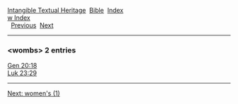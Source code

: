 [Intangible Textual Heritage](../../index)  [Bible](../index) 
[Index](index)   
[w Index](_w_)  
  [Previous](c12551)  [Next](c12553) 

------------------------------------------------------------------------

### &lt;wombs&gt; 2 entries

[Gen 20:18](../kjv/gen020.htm#018)  
[Luk 23:29](../kjv/luk023.htm#029)  

------------------------------------------------------------------------

[Next: women's (1)](c12553)
